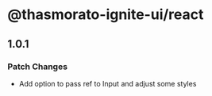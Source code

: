 # @thasmorato-ignite-ui/react

## 1.0.1

### Patch Changes

- Add option to pass ref to Input and adjust some styles
